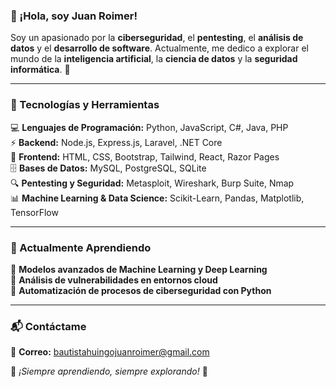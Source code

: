 ### 👋 ¡Hola, soy Juan Roimer!  

Soy un apasionado por la **ciberseguridad**, el **pentesting**, el **análisis de datos** y el **desarrollo de software**. Actualmente, me dedico a explorar el mundo de la **inteligencia artificial**, la **ciencia de datos** y la **seguridad informática**. 🚀

---

### 🚀 Tecnologías y Herramientas

💻 **Lenguajes de Programación:** Python, JavaScript, C#, Java, PHP  
⚡ **Backend:** Node.js, Express.js, Laravel, .NET Core  
🎨 **Frontend:** HTML, CSS, Bootstrap, Tailwind, React, Razor Pages  
🗄️ **Bases de Datos:** MySQL, PostgreSQL, SQLite  
🔍 **Pentesting y Seguridad:** Metasploit, Wireshark, Burp Suite, Nmap  
📊 **Machine Learning & Data Science:** Scikit-Learn, Pandas, Matplotlib, TensorFlow  

---


### 🌱 Actualmente Aprendiendo

📌 **Modelos avanzados de Machine Learning y Deep Learning**  
📌 **Análisis de vulnerabilidades en entornos cloud**  
📌 **Automatización de procesos de ciberseguridad con Python**  

---

### 📬 Contáctame

📧 **Correo:** bautistahuingojuanroimer@gmail.com  


🌟 *¡Siempre aprendiendo, siempre explorando!* 🚀
